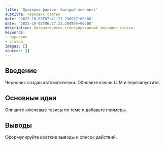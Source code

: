 ```yaml
---
title: 'Проверка фактов: быстрый чек-лист'
subtitle: Черновик статьи
date: '2025-10-03T07:41:27.236937+00:00'
date: '2025-10-03T06:37:33.204895+00:00'
description: Автоматически сгенерированный черновик статьи.
keywords:
- черновик
- статья
images: []
sources: []
---
```


## Введение

Черновик создан автоматически. Обновите ключи LLM и перезапустите.

## Основные идеи

Опишите ключевые тезисы по теме и добавьте примеры.

## Выводы

Сформулируйте краткие выводы и список действий.